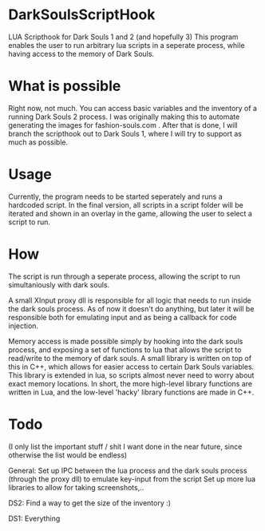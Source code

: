 # DarkSoulsScriptHook
LUA Scripthook for Dark Souls 1 and 2 (and hopefully 3)
This program enables the user to run arbitrary lua scripts in a seperate process, while having access to the memory of Dark Souls. 

# What is possible
Right now, not much. You can access basic variables and the inventory of a running Dark Souls 2 process. I was originally making this to automate generating the images for fashion-souls.com . After that is done, I will branch the scripthook out to Dark Souls 1, where I will try to support as much as possible.

# Usage
Currently, the program needs to be started seperately and runs a hardcoded script. In the final version, all scripts in a script folder will be iterated and shown in an overlay in the game, allowing the user to select a script to run.

# How
The script is run through a seperate process, allowing the script to run simultaniously with dark souls.

A small XInput proxy dll is responsible for all logic that needs to run inside the dark souls process. As of now it doesn't do anything, but later it will be responsible both for emulating input and as being a callback for code injection.

Memory access is made possible simply by hooking into the dark souls process, and exposing a set of functions to lua that allows the script to read/write to the memory of dark souls. A small library is written on top of this in C++, which allows for easier access to certain Dark Souls variables. This library is extended in lua, so scripts almost never need to worry about exact memory locations. In short, the more high-level library functions are written in Lua, and the low-level 'hacky' library functions are made in C++.

# Todo
(I only list the important stuff / shit I want done in the near future, since otherwise the list would be endless)

General:
Set up IPC between the lua process and the dark souls process (through the proxy dll) to emulate key-input from the script
Set up more lua libraries to allow for taking screenshots,..

DS2:
Find a way to get the size of the inventory :)

DS1:
Everything
